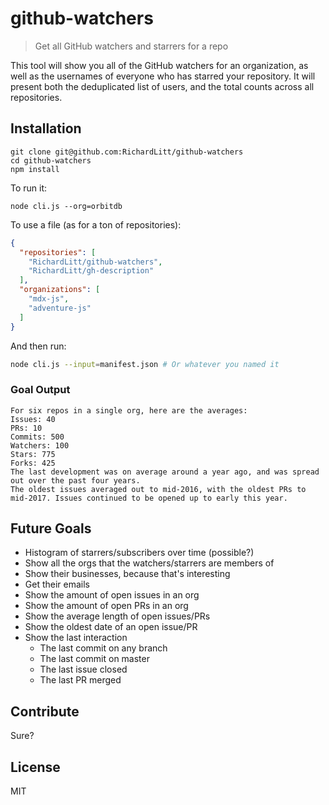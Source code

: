 # github-watchers

> Get all GitHub watchers and starrers for a repo

This tool will show you all of the GitHub watchers for an organization, as well as the usernames of everyone who has starred your repository. It will present both the deduplicated list of users, and the total counts across all repositories.

## Installation

```
git clone git@github.com:RichardLitt/github-watchers
cd github-watchers
npm install
```

To run it:

```
node cli.js --org=orbitdb
```

To use a file (as for a ton of repositories):

```json
{
  "repositories": [
    "RichardLitt/github-watchers",
    "RichardLitt/gh-description"
  ],
  "organizations": [
    "mdx-js",
    "adventure-js"
  ]
}
```

And then run:

```sh
node cli.js --input=manifest.json # Or whatever you named it
```

### Goal Output

```
For six repos in a single org, here are the averages:
Issues: 40
PRs: 10
Commits: 500
Watchers: 100
Stars: 775
Forks: 425
The last development was on average around a year ago, and was spread out over the past four years.
The oldest issues averaged out to mid-2016, with the oldest PRs to mid-2017. Issues continued to be opened up to early this year.
```

## Future Goals

- Histogram of starrers/subscribers over time (possible?)
- Show all the orgs that the watchers/starrers are members of
- Show their businesses, because that's interesting
- Get their emails
- Show the amount of open issues in an org
- Show the amount of open PRs in an org
- Show the average length of open issues/PRs
- Show the oldest date of an open issue/PR
- Show the last interaction
  - The last commit on any branch
  - The last commit on master
  - The last issue closed
  - The last PR merged

## Contribute

Sure?

## License

MIT

